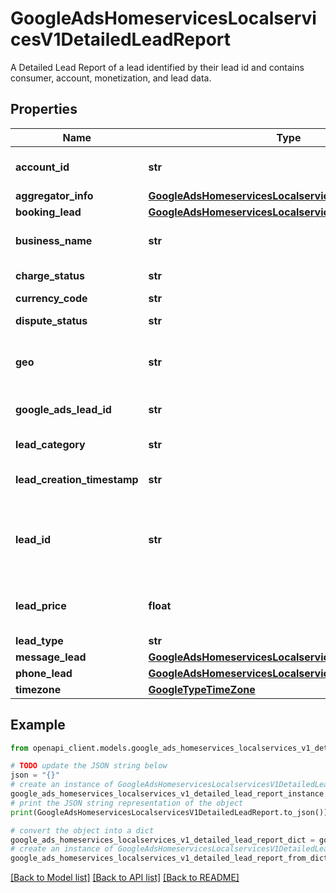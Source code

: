 # GoogleAdsHomeservicesLocalservicesV1DetailedLeadReport

A Detailed Lead Report of a lead identified by their lead id and contains consumer, account, monetization, and lead data.

## Properties

Name | Type | Description | Notes
------------ | ------------- | ------------- | -------------
**account_id** | **str** | Identifies account that received the lead. | [optional] 
**aggregator_info** | [**GoogleAdsHomeservicesLocalservicesV1AggregatorInfo**](GoogleAdsHomeservicesLocalservicesV1AggregatorInfo.md) |  | [optional] 
**booking_lead** | [**GoogleAdsHomeservicesLocalservicesV1BookingLead**](GoogleAdsHomeservicesLocalservicesV1BookingLead.md) |  | [optional] 
**business_name** | **str** | Business name associated to the account. | [optional] 
**charge_status** | **str** | Whether the lead has been charged. | [optional] 
**currency_code** | **str** | Currency code. | [optional] 
**dispute_status** | **str** | Dispute status related to the lead. | [optional] 
**geo** | **str** | Location of the associated account&#39;s home city. | [optional] 
**google_ads_lead_id** | **str** | Unique identifier of a Detailed Lead Report. | [optional] 
**lead_category** | **str** | Lead category (e.g. hvac, plumber) | [optional] 
**lead_creation_timestamp** | **str** | Timestamp of when the lead was created. | [optional] 
**lead_id** | **str** | Deprecated in favor of google_ads_lead_id. Unique identifier of a Detailed Lead Report. | [optional] 
**lead_price** | **float** | Price of the lead (available only after it has been charged). | [optional] 
**lead_type** | **str** | Lead type. | [optional] 
**message_lead** | [**GoogleAdsHomeservicesLocalservicesV1MessageLead**](GoogleAdsHomeservicesLocalservicesV1MessageLead.md) |  | [optional] 
**phone_lead** | [**GoogleAdsHomeservicesLocalservicesV1PhoneLead**](GoogleAdsHomeservicesLocalservicesV1PhoneLead.md) |  | [optional] 
**timezone** | [**GoogleTypeTimeZone**](GoogleTypeTimeZone.md) |  | [optional] 

## Example

```python
from openapi_client.models.google_ads_homeservices_localservices_v1_detailed_lead_report import GoogleAdsHomeservicesLocalservicesV1DetailedLeadReport

# TODO update the JSON string below
json = "{}"
# create an instance of GoogleAdsHomeservicesLocalservicesV1DetailedLeadReport from a JSON string
google_ads_homeservices_localservices_v1_detailed_lead_report_instance = GoogleAdsHomeservicesLocalservicesV1DetailedLeadReport.from_json(json)
# print the JSON string representation of the object
print(GoogleAdsHomeservicesLocalservicesV1DetailedLeadReport.to_json())

# convert the object into a dict
google_ads_homeservices_localservices_v1_detailed_lead_report_dict = google_ads_homeservices_localservices_v1_detailed_lead_report_instance.to_dict()
# create an instance of GoogleAdsHomeservicesLocalservicesV1DetailedLeadReport from a dict
google_ads_homeservices_localservices_v1_detailed_lead_report_from_dict = GoogleAdsHomeservicesLocalservicesV1DetailedLeadReport.from_dict(google_ads_homeservices_localservices_v1_detailed_lead_report_dict)
```
[[Back to Model list]](../README.md#documentation-for-models) [[Back to API list]](../README.md#documentation-for-api-endpoints) [[Back to README]](../README.md)


